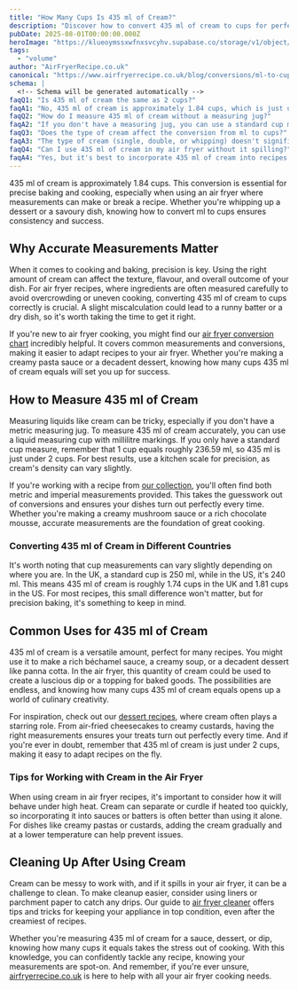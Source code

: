 ```yaml
---
title: "How Many Cups Is 435 ml of Cream?"
description: "Discover how to convert 435 ml of cream to cups for perfect baking and cooking every time. Get accurate measurements now!"
pubDate: 2025-08-01T00:00:00.000Z
heroImage: "https://klueoymssxwfnxsvcyhv.supabase.co/storage/v1/object/public/Shmucket/how-many-cups-is-435-ml-of-cream.webp"
tags:
  - "volume"
author: "AirFryerRecipe.co.uk"
canonical: "https://www.airfryerrecipe.co.uk/blog/conversions/ml-to-cups/how-many-cups-is-435-ml-of-cream"
schema: |
  <!-- Schema will be generated automatically -->
faqQ1: "Is 435 ml of cream the same as 2 cups?"
faqA1: "No, 435 ml of cream is approximately 1.84 cups, which is just under 2 cups. While the difference might seem small, it can affect the outcome of precise recipes, especially in baking or air fryer cooking where measurements are crucial."
faqQ2: "How do I measure 435 ml of cream without a measuring jug?"
faqA2: "If you don't have a measuring jug, you can use a standard cup measure. Since 1 cup is roughly 236.59 ml, 435 ml is just under 2 cups. For greater accuracy, a kitchen scale can be used, as 435 ml of cream weighs approximately 435 grams, depending on the cream's fat content."
faqQ3: "Does the type of cream affect the conversion from ml to cups?"
faqA3: "The type of cream (single, double, or whipping) doesn't significantly affect the volume conversion from ml to cups. However, the fat content can slightly alter the weight, so for precise baking, weighing the cream might be more accurate than measuring by volume."
faqQ4: "Can I use 435 ml of cream in my air fryer without it spilling?"
faqA4: "Yes, but it's best to incorporate 435 ml of cream into recipes like sauces or batters rather than using it alone in the air fryer. To prevent spills, use oven-safe containers or liners, and avoid overfilling. Always monitor creamy dishes closely to prevent bubbling over."
---
```

<p>435 ml of cream is approximately 1.84 cups. This conversion is essential for precise baking and cooking, especially when using an air fryer where measurements can make or break a recipe. Whether you're whipping up a dessert or a savoury dish, knowing how to convert ml to cups ensures consistency and success.</p>

<h2>Why Accurate Measurements Matter</h2>
<p>When it comes to cooking and baking, precision is key. Using the right amount of cream can affect the texture, flavour, and overall outcome of your dish. For air fryer recipes, where ingredients are often measured carefully to avoid overcrowding or uneven cooking, converting 435 ml of cream to cups correctly is crucial. A slight miscalculation could lead to a runny batter or a dry dish, so it's worth taking the time to get it right.</p>
<p>If you're new to air fryer cooking, you might find our <a href=https://www.airfryerrecipe.co.uk/air-fryer-conversion-chart>air fryer conversion chart</a> incredibly helpful. It covers common measurements and conversions, making it easier to adapt recipes to your air fryer. Whether you're making a creamy pasta sauce or a decadent dessert, knowing how many cups 435 ml of cream equals will set you up for success.</p>

<h2>How to Measure 435 ml of Cream</h2>
<p>Measuring liquids like cream can be tricky, especially if you don't have a metric measuring jug. To measure 435 ml of cream accurately, you can use a liquid measuring cup with millilitre markings. If you only have a standard cup measure, remember that 1 cup equals roughly 236.59 ml, so 435 ml is just under 2 cups. For best results, use a kitchen scale for precision, as cream's density can vary slightly.</p>
<p>If you're working with a recipe from <a href=https://www.airfryerrecipe.co.uk/recipes>our collection</a>, you'll often find both metric and imperial measurements provided. This takes the guesswork out of conversions and ensures your dishes turn out perfectly every time. Whether you're making a creamy mushroom sauce or a rich chocolate mousse, accurate measurements are the foundation of great cooking.</p>

<h3>Converting 435 ml of Cream in Different Countries</h3>
<p>It's worth noting that cup measurements can vary slightly depending on where you are. In the UK, a standard cup is 250 ml, while in the US, it's 240 ml. This means 435 ml of cream is roughly 1.74 cups in the UK and 1.81 cups in the US. For most recipes, this small difference won't matter, but for precision baking, it's something to keep in mind.</p>

<h2>Common Uses for 435 ml of Cream</h2>
<p>435 ml of cream is a versatile amount, perfect for many recipes. You might use it to make a rich béchamel sauce, a creamy soup, or a decadent dessert like panna cotta. In the air fryer, this quantity of cream could be used to create a luscious dip or a topping for baked goods. The possibilities are endless, and knowing how many cups 435 ml of cream equals opens up a world of culinary creativity.</p>
<p>For inspiration, check out our <a href=https://www.airfryerrecipe.co.uk/recipe-category/dessert>dessert recipes</a>, where cream often plays a starring role. From air-fried cheesecakes to creamy custards, having the right measurements ensures your treats turn out perfectly every time. And if you're ever in doubt, remember that 435 ml of cream is just under 2 cups, making it easy to adapt recipes on the fly.</p>

<h3>Tips for Working with Cream in the Air Fryer</h3>
<p>When using cream in air fryer recipes, it's important to consider how it will behave under high heat. Cream can separate or curdle if heated too quickly, so incorporating it into sauces or batters is often better than using it alone. For dishes like creamy pastas or custards, adding the cream gradually and at a lower temperature can help prevent issues.</p>

<h2>Cleaning Up After Using Cream</h2>
<p>Cream can be messy to work with, and if it spills in your air fryer, it can be a challenge to clean. To make cleanup easier, consider using liners or parchment paper to catch any drips. Our guide to <a href=https://www.airfryerrecipe.co.uk/air-fryer-cleaner>air fryer cleaner</a> offers tips and tricks for keeping your appliance in top condition, even after the creamiest of recipes.</p>
<p>Whether you're measuring 435 ml of cream for a sauce, dessert, or dip, knowing how many cups it equals takes the stress out of cooking. With this knowledge, you can confidently tackle any recipe, knowing your measurements are spot-on. And remember, if you're ever unsure, <a href=https://www.airfryerrecipe.co.uk>airfryerrecipe.co.uk</a> is here to help with all your air fryer cooking needs.</p>
